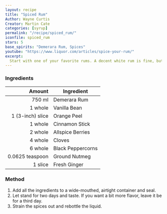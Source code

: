 ```yaml
---
layout: recipe
title: "Spiced Rum"
Author: Wayne Curtis
Creator: Martin Cate
categories: [syrup]
permalink: "/recipe/spiced_rum/"
iconfile: spiced_rum
stars: 5
base_spirits: "Demerara Rum, Spices"
youtube: "https://www.liquor.com/articles/spice-your-rum/"
excerpt: 
  Start with one of your favorite rums. A decent white rum is fine, but I prefer a moderately aged, slightly dry spirit, as this adds some intrigue to the end product. Don’t splurge on an expensive, mature bottle; it doesn’t taste that much better, and its oakiness will sometimes quarrel with the spices. My most recent batch was made with a golden rum (80-proof) from St. Vincent. But Cruzan and Mount Gay have both worked well for me in the past.<br><br>Next, take a 750-mL bottle of your rum and pour it into a wide-mouthed, airtight container, like a Mason jar. (You can use the bottle itself, but extracting the orange peel and swollen cinnamon stick when you’re done can be vexing.) Then add a selection of herbs and spices—exactly which and how much are your call—and let it sit. My personal recipe, which is adapted from the inimitable Martin Cate, owner of Smuggler’s Cove in San Francisco, is ready in about two days.<br><br>Making your own spiced rum allows you to tweak the flavor profile—play up the flavors you like by adding more of them, and dial back on those you don’t. Bear in mind that the lower-quality commercial products tend to overplay the vanilla—cut back on that and the other flavors emerge nicely.
---
```


### Ingredients

|           Amount | Ingredient        |
| ---------------: | ----------------- |
|           750 ml | Demerara Rum      |
|          1 whole | Vanilla Bean      |
| 1 (3-inch) slice | Orange Peel       |
|          1 whole | Cinnamon Stick    |
|          2 whole | Allspice Berries  |
|          4 whole | Cloves            |
|          6 whole | Black Peppercorns |
|  0.0625 teaspoon | Ground Nutmeg     |
|          1 slice | Fresh Ginger      |

### Method

1. Add all the ingredients to a wide-mouthed, airtight container and seal. 
1. Let stand for two days and taste. If you want a bit more flavor, leave it be for a third day. 
1. Strain the spices out and rebottle the liquid.
